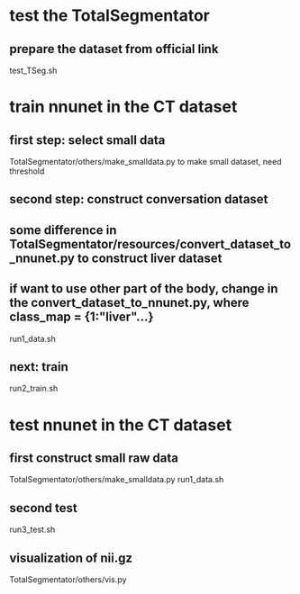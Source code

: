 



# test the TotalSegmentator
## prepare the dataset from official link
test_TSeg.sh

# train nnunet in the CT dataset
## first step: select small data
TotalSegmentator/others/make_smalldata.py to make small dataset, need threshold

## second step: construct conversation dataset
## some difference in TotalSegmentator/resources/convert_dataset_to_nnunet.py to construct liver dataset
## if want to use other part of the body, change in the convert_dataset_to_nnunet.py, where class_map = {1:"liver"...}
run1_data.sh

## next: train
run2_train.sh


# test nnunet in the CT dataset
## first construct small raw data 
TotalSegmentator/others/make_smalldata.py
run1_data.sh
## second test
run3_test.sh




## visualization of nii.gz
TotalSegmentator/others/vis.py



